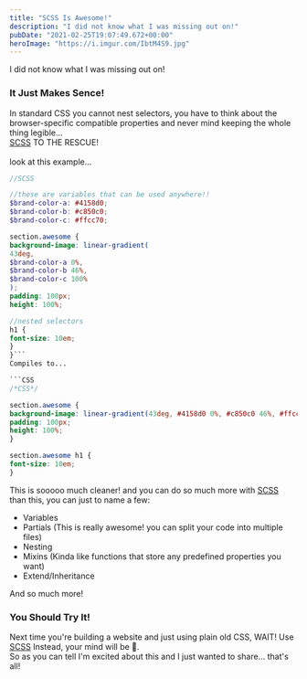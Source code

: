 ```yaml
---
title: "SCSS Is Awesome!"
description: "I did not know what I was missing out on!"
pubDate: "2021-02-25T19:07:49.672+00:00"
heroImage: "https://i.imgur.com/IbtM4S9.jpg"
---
```


I did not know what I was missing out on!

### It Just Makes Sence!

In standard CSS you cannot nest selectors, you have to think about the browser-specific compatible properties and never mind keeping the whole thing legible...
<br/>
[SCSS](https://sass-lang.com) TO THE RESCUE!
<br/>
<br/>
look at this example...

```SCSS
//SCSS

//these are variables that can be used anywhere!!
$brand-color-a: #4158d0;
$brand-color-b: #c850c0;
$brand-color-c: #ffcc70;

section.awesome {
background-image: linear-gradient(
43deg,
$brand-color-a 0%,
$brand-color-b 46%,
$brand-color-c 100%
);
padding: 100px;
height: 100%;

//nested selectors
h1 {
font-size: 10em;
}
}```
Compiles to...

```CSS
/*CSS*/

section.awesome {
background-image: linear-gradient(43deg, #4158d0 0%, #c850c0 46%, #ffcc70 100%);
padding: 100px;
height: 100%;
}

section.awesome h1 {
font-size: 10em;
}
```

This is sooooo much cleaner! and you can do so much more with [SCSS](https://sass-lang.com) than this, you can just to name a few:

* Variables
* Partials (This is really awesome! you can split your code into multiple files)
* Nesting
* Mixins (Kinda like functions that store any predefined properties you want)
* Extend/Inheritance

And so much more!

### You Should Try It!
Next time you're building a website and just using plain old CSS, WAIT!
Use [SCSS](https://sass-lang.com) Instead, your mind will be 🤯.
<br/>
So as you can tell I'm excited about this and I just wanted to share... that's all!